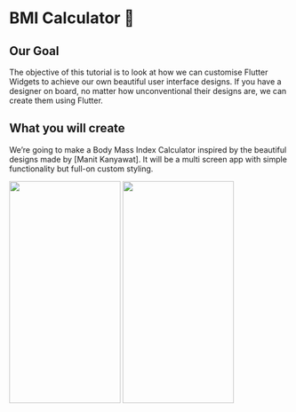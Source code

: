 # BMI Calculator 💪

## Our Goal

The objective of this tutorial is to look at how we can customise Flutter Widgets to achieve our own beautiful user interface designs. If you have a designer on board, no matter how unconventional their designs are, we can create them using Flutter. 


## What you will create

We’re going to make a Body Mass Index Calculator inspired by the beautiful designs made by [Manit Kanyawat]. It will be a multi screen app with simple functionality but full-on custom styling. 


<img src="https://user-images.githubusercontent.com/122957164/213094309-19b4aed1-4f29-4313-96d2-fb0145513d6d.png" width="200" height="400">        

<img src="https://user-images.githubusercontent.com/122957164/213094292-aeb9c2f6-acfc-440d-9a1c-6cad9d642ddc.png" width="200" height="400"> 


